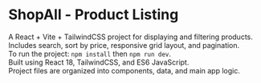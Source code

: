 # ShopAll - Product Listing

A React + Vite + TailwindCSS project for displaying and filtering products.  
Includes search, sort by price, responsive grid layout, and pagination.  
To run the project: `npm install` then `npm run dev`.  
Built using React 18, TailwindCSS, and ES6 JavaScript.  
Project files are organized into components, data, and main app logic.
